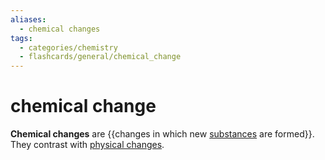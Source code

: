 ```yaml
---
aliases:
  - chemical changes
tags:
  - categories/chemistry
  - flashcards/general/chemical_change
---
```


# chemical change

__Chemical changes__ are {{changes in which new [substances](chemical%20substance.md) are formed}}. They contrast with [physical changes](physical%20change.md). <!--SR:!2023-06-22,42,250-->
